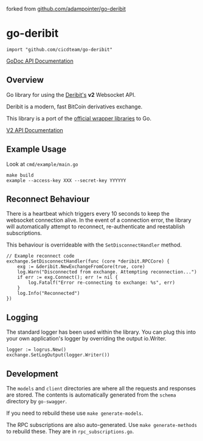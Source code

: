 forked from [github.com/adampointer/go-deribit](https://github.com/adampointer/go-deribit)

# go-deribit

`import "github.com/cicdteam/go-deribit"`

[GoDoc API Documentation](https://godoc.org/github.com/cicdteam/go-deribit)

## Overview

Go library for using the [Deribit's](https://www.deribit.com/) **v2** Websocket API. 

Deribit is a modern, fast BitCoin derivatives exchange. 

This library is a port of the [official wrapper libraries](https://github.com/deribit) to Go.

[V2 API Documentation](http://docs.deribit.com/v2/?javascript#deribit-api-v2-0-0)

## Example Usage

Look at `cmd/example/main.go`

```
make build
example --access-key XXX --secret-key YYYYYY
```

## Reconnect Behaviour

There is a heartbeat which triggers every 10 seconds to keep the websocket connection alive. In the event of a connection error, the library will automatically attempt to reconnect, re-authenticate and reestablish subscriptions.

This behaviour is overrideable with the `SetDisconnectHandler` method.

```
// Example reconnect code
exchange.SetDisconnectHandler(func (core *deribit.RPCCore) {
    exg := &deribit.NewExchangeFromCore(true, core)
	log.Warn("Disconnected from exchange. Attempting reconnection...")
	if err := exg.Connect(); err != nil {
		log.Fatalf("Error re-connecting to exchange: %s", err)
	}
	log.Info("Reconnected")
})
```

## Logging

The standard logger has been used within the library. You can plug this into your own application's logger by overriding the output io.Writer.

```
logger := logrus.New()
exchange.SetLogOutput(logger.Writer())
```

## Development

The `models` and `client` directories are where all the requests and responses are stored. The contents is automatically generated from the `schema` directory by `go-swagger`.

If you need to rebuild these use `make generate-models`.

The RPC subscriptions are also auto-generated. Use `make generate-methods` to rebuild these. They are in `rpc_subscriptions.go`.
